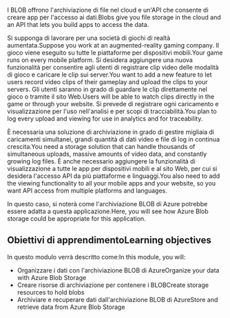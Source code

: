 <span data-ttu-id="d1795-101">I BLOB offrono l'archiviazione di file nel cloud e un'API che consente di creare app per l'accesso ai dati.</span><span class="sxs-lookup"><span data-stu-id="d1795-101">Blobs give you file storage in the cloud and an API that lets you build apps to access the data.</span></span>

<span data-ttu-id="d1795-102">Si supponga di lavorare per una società di giochi di realtà aumentata.</span><span class="sxs-lookup"><span data-stu-id="d1795-102">Suppose you work at an augmented-reality gaming company.</span></span> <span data-ttu-id="d1795-103">Il gioco viene eseguito su tutte le piattaforme per dispositivi mobili.</span><span class="sxs-lookup"><span data-stu-id="d1795-103">Your game runs on every mobile platform.</span></span> <span data-ttu-id="d1795-104">Si desidera aggiungere una nuova funzionalità per consentire agli utenti di registrare clip video delle modalità di gioco e caricare le clip sui server.</span><span class="sxs-lookup"><span data-stu-id="d1795-104">You want to add a new feature to let users record video clips of their gameplay and upload the clips to your servers.</span></span> <span data-ttu-id="d1795-105">Gli utenti saranno in grado di guardare le clip direttamente nel gioco o tramite il sito Web.</span><span class="sxs-lookup"><span data-stu-id="d1795-105">Users will be able to watch clips directly in the game or through your website.</span></span> <span data-ttu-id="d1795-106">Si prevede di registrare ogni caricamento e visualizzazione per l'uso nell'analisi e per scopi di tracciabilità.</span><span class="sxs-lookup"><span data-stu-id="d1795-106">You plan to log every upload and viewing for use in analytics and for traceability.</span></span>

<span data-ttu-id="d1795-107">È necessaria una soluzione di archiviazione in grado di gestire migliaia di caricamenti simultanei, grandi quantità di dati video e file di log in continua crescita.</span><span class="sxs-lookup"><span data-stu-id="d1795-107">You need a storage solution that can handle thousands of simultaneous uploads, massive amounts of video data, and constantly growing log files.</span></span> <span data-ttu-id="d1795-108">È anche necessario aggiungere la funzionalità di visualizzazione a tutte le app per dispositivi mobili e al sito Web, per cui si desidera l'accesso API da più piattaforme e linguaggi.</span><span class="sxs-lookup"><span data-stu-id="d1795-108">You also need to add the viewing functionality to all your mobile apps and your website, so you want API access from multiple platforms and languages.</span></span>

<span data-ttu-id="d1795-109">In questo caso, si noterà come l'archiviazione BLOB di Azure potrebbe essere adatta a questa applicazione.</span><span class="sxs-lookup"><span data-stu-id="d1795-109">Here, you will see how Azure Blob storage could be appropriate for this application.</span></span>

## <a name="learning-objectives"></a><span data-ttu-id="d1795-110">Obiettivi di apprendimento</span><span class="sxs-lookup"><span data-stu-id="d1795-110">Learning objectives</span></span>
<span data-ttu-id="d1795-111">In questo modulo verrà descritto come:</span><span class="sxs-lookup"><span data-stu-id="d1795-111">In this module, you will:</span></span>

- <span data-ttu-id="d1795-112">Organizzare i dati con l'archiviazione BLOB di Azure</span><span class="sxs-lookup"><span data-stu-id="d1795-112">Organize your data with Azure Blob Storage</span></span>
- <span data-ttu-id="d1795-113">Creare risorse di archiviazione per contenere i BLOB</span><span class="sxs-lookup"><span data-stu-id="d1795-113">Create storage resources to hold blobs</span></span>
- <span data-ttu-id="d1795-114">Archiviare e recuperare dati dall'archiviazione BLOB di Azure</span><span class="sxs-lookup"><span data-stu-id="d1795-114">Store and retrieve data from Azure Blob Storage</span></span>
